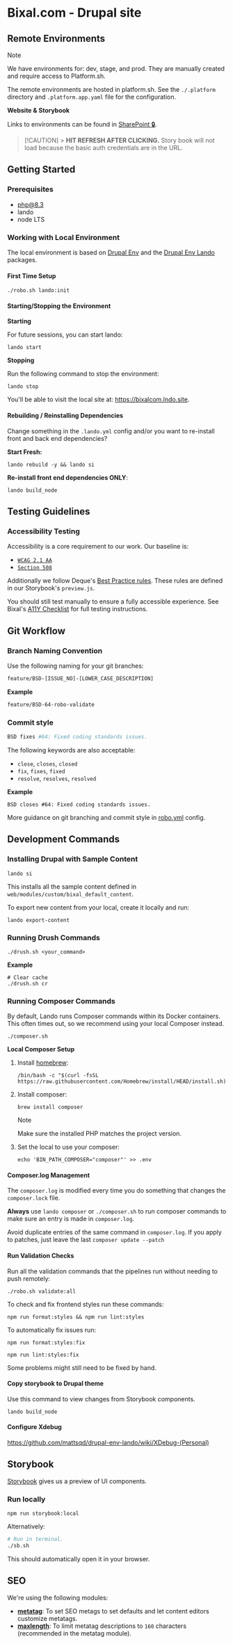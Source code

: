 # Bixal.com - Drupal site

## Remote Environments

> [!NOTE]
> We have environments for: dev, stage, and prod. They are manually created and require access to Platform.sh.

The remote environments are hosted in platform.sh. See the `./.platform` directory and `.platform.app.yaml` file for the configuration.

**Website & Storybook**

Links to environments can be found in [SharePoint 🔒](https://bixal365.sharepoint.com/:x:/s/Dev/ETDXL_cyD11Ahbtub5L-658BuyLzJ9Hky_LmvkkAcDsEZQ?e=wIKXpt).

> [!CAUTION] > **HIT REFRESH AFTER CLICKING.** Story book will not load because the basic auth credentials are in the URL.

## Getting Started

### Prerequisites

- php@8.3
- lando
- node LTS

### Working with Local Environment

The local environment is based on [Drupal Env](https://github.com/mattsqd/drupal-env/wiki) and the [Drupal Env Lando](https://github.com/mattsqd/drupal-env-lando/wiki) packages.

#### First Time Setup

```
./robo.sh lando:init
```

#### Starting/Stopping the Environment

**Starting**

For future sessions, you can start lando:

```
lando start
```

**Stopping**

Run the following command to stop the environment:

```
lando stop
```

You'll be able to visit the local site at: https://bixalcom.lndo.site.

#### Rebuilding / Reinstalling Dependencies

Change something in the `.lando.yml` config and/or you want to re-install front and back end dependencies?

**Start Fresh:**

```
lando rebuild -y && lando si
```

**Re-install front end dependencies ONLY**:

```
lando build_node
```

## Testing Guidelines

### Accessibility Testing

Accessibility is a core requirement to our work. Our baseline is:

- [`WCAG 2.1 AA`](https://www.w3.org/TR/WCAG21/)
- [`Section 508`](https://www.section508.gov/manage/laws-and-policies/)

Additionally we follow Deque's [Best Practice rules](https://dequeuniversity.com/rules/axe/4.4/#best-practices-rules). These rules are defined in our Storybook's `preview.js`.

You should still test manually to ensure a fully accessible experience. See Bixal's [A11Y Checklist](https://library.bixal.com/books/frontend-practice/page/frontend-accessibility-checklist) for full testing instructions.

## Git Workflow

### Branch Naming Convention

Use the following naming for your git branches:

```sh
feature/BSD-[ISSUE_NO]-[LOWER_CASE_DESCRIPTION]
```

**Example**

```sh
feature/BSD-64-robo-validate
```

### Commit style

```sh
BSD fixes #64: Fixed coding standards issues.
```

The following keywords are also acceptable:

- `close`, `closes`, `closed`
- `fix`, `fixes`, `fixed`
- `resolve`, `resolves`, `resolved`

**Example**

```
BSD closes #64: Fixed coding standards issues.
```

More guidance on git branching and commit style in [robo.yml](https://github.com/Bixal/bixal-site-drupal/blob/develop/robo.yml) config.

## Development Commands

### Installing Drupal with Sample Content

```
lando si
```

This installs all the sample content defined in `web/modules/custom/bixal_default_content`.

To export new content from your local, create it locally and run:

```
lando export-content
```

### Running Drush Commands

```
./drush.sh <your_command>
```

**Example**

```
# Clear cache
./drush.sh cr
```

### Running Composer Commands

By default, Lando runs Composer commands within its Docker containers. This often times out, so we recommend using your local Composer instead.

```
./composer.sh
```

**Local Composer Setup**

1. Install [homebrew](https://brew.sh/):
   ```
   /bin/bash -c "$(curl -fsSL https://raw.githubusercontent.com/Homebrew/install/HEAD/install.sh)"
   ```
2. Install composer:

   ```
   brew install composer
   ```

   > [!NOTE]
   > Make sure the installed PHP matches the project version.

3. Set the local to use your composer:
   ```
   echo 'BIN_PATH_COMPOSER="composer"' >> .env
   ```

#### Composer.log Management

The `composer.log` is modified every time you do something that changes the `composer.lock` file.

**Always** use `lando composer` or `./composer.sh` to run composer commands to make sure an entry is made in `composer.log`.

Avoid duplicate entries of the same command in `composer.log`. If you apply to patches, just leave the last `composer update --patch`

#### Run Validation Checks

Run all the validation commands that the pipelines run without needing to push remotely:

```
./robo.sh validate:all
```

To check and fix frontend styles run these commands:

```
npm run format:styles && npm run lint:styles
```

To automatically fix issues run:

```
npm run format:styles:fix
```

```
npm run lint:styles:fix
```

Some problems might still need to be fixed by hand.

#### Copy storybook to Drupal theme

Use this command to view changes from Storybook components.

```
lando build_node
```

#### Configure Xdebug

https://github.com/mattsqd/drupal-env-lando/wiki/XDebug-(Personal)

## Storybook

[Storybook](https://storybook.js.org/) gives us a preview of UI components.

### Run locally

```
npm run storybook:local
```

Alternatively:

```bash
# Run in terminal.
./sb.sh
```

This should automatically open it in your browser.

## SEO

We're using the following modules:

- [**metatag**](https://www.drupal.org/project/metatag): To set SEO metags to set defaults and let content editors customize metatags.
- [**maxlength**](https://www.drupal.org/project/maxlength): To limit metatag descriptions to `160` characters (recommended in the metatag module).
